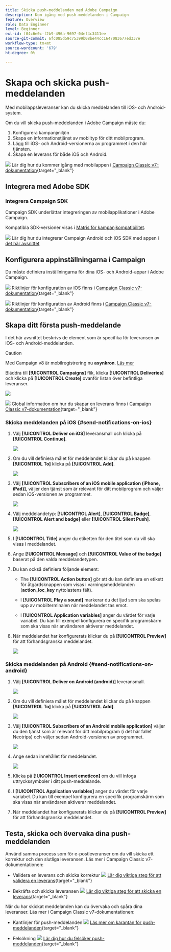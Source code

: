 ```yaml
---
title: Skicka push-meddelanden med Adobe Campaign
description: Kom igång med push-meddelanden i Campaign
feature: Overview
role: Data Engineer
level: Beginner
exl-id: f04c6e0c-f2b9-496a-9697-04ef4c3411ee
source-git-commit: 6fc085d59c75399b08be44cc1647083677ed337e
workflow-type: tm+mt
source-wordcount: '679'
ht-degree: 0%

---
```


# Skapa och skicka push-meddelanden

Med mobilappsleveranser kan du skicka meddelanden till iOS- och Android-system.

Om du vill skicka push-meddelanden i Adobe Campaign måste du:

1. Konfigurera kampanjmiljön
1. Skapa en informationstjänst av mobiltyp för ditt mobilprogram.
1. Lägg till iOS- och Android-versionerna av programmet i den här tjänsten.
1. Skapa en leverans för både iOS och Android.

![](../assets/do-not-localize/book.png) Lär dig hur du kommer igång med mobilappen i [Campaign Classic v7-dokumentation](https://experienceleague.adobe.com/docs/campaign-classic/using/sending-messages/sending-push-notifications/about-mobile-app-channel.html){target=&quot;_blank&quot;}

## Integrera med Adobe SDK

### Integrera Campaign SDK

Campaign SDK underlättar integreringen av mobilapplikationer i Adobe Campaign.

Kompatibla SDK-versioner visas i [Matris för kampanjkompatibilitet](../start/compatibility-matrix.md#MobileSDK).

![](../assets/do-not-localize/glass.png) Lär dig hur du integrerar Campaign Android och iOS SDK med appen i [det här avsnittet](../config/push-config.md)

<!--
### Configure Campaign Extension in Launch

You can integrate Adobe Experience Platorm Launch SDK with Campaign, by leveraging Campaign Classic extension.

![](../assets/do-not-localize/book.png) Learn more in [Adobe Mobile SDK documentation](https://aep-sdks.gitbook.io/docs/using-mobile-extensions/adobe-campaignclassic){target="_blank"}

-->

## Konfigurera appinställningarna i Campaign

Du måste definiera inställningarna för dina iOS- och Android-appar i Adobe Campaign.

![](../assets/do-not-localize/book.png) Riktlinjer för konfiguration av iOS finns i [Campaign Classic v7-dokumentation](https://experienceleague.adobe.com/docs/campaign-classic/using/sending-messages/sending-push-notifications/configure-the-mobile-app/configuring-the-mobile-application.html?lang=en#sending-messages){target=&quot;_blank&quot;}

![](../assets/do-not-localize/book.png) Riktlinjer för konfiguration av Android finns i [Campaign Classic v7-dokumentation](https://experienceleague.adobe.com/docs/campaign-classic/using/sending-messages/sending-push-notifications/configure-the-mobile-app/configuring-the-mobile-application-android.html?lang=en#sending-messages){target=&quot;_blank&quot;}

## Skapa ditt första push-meddelande

I det här avsnittet beskrivs de element som är specifika för leveransen av iOS- och Android-meddelanden.

>[!CAUTION]
>
>Med Campaign v8 är mobilregistrering nu **asynkron**. [Läs mer](../dev/staging.md)

Bläddra till **[!UICONTROL Campaigns]** flik, klicka **[!UICONTROL Deliveries]** och klicka på **[!UICONTROL Create]** ovanför listan över befintliga leveranser.

![](assets/delivery_step_1.png)

![](../assets/do-not-localize/book.png) Global information om hur du skapar en leverans finns i [Campaign Classic v7-dokumentation](https://experienceleague.adobe.com/docs/campaign-classic/using/sending-messages/key-steps-when-creating-a-delivery/steps-about-delivery-creation-steps.html?lang=en#sending-messages){target=&quot;_blank&quot;}

### Skicka meddelanden på iOS {#send-notifications-on-ios}

1. Välj **[!UICONTROL Deliver on iOS]** leveransmall och klicka på **[!UICONTROL Continue]**.

   ![](assets/push-template-ios.png)

1. Om du vill definiera målet för meddelandet klickar du på knappen **[!UICONTROL To]** klicka på **[!UICONTROL Add]**.

   ![](assets/push-ios-select-target.png)

1. Välj **[!UICONTROL Subscribers of an iOS mobile application (iPhone, iPad)]**, väljer den tjänst som är relevant för ditt mobilprogram och väljer sedan iOS-versionen av programmet.

   ![](assets/push-ios-subscribers.png)

1. Välj meddelandetyp: **[!UICONTROL Alert]**, **[!UICONTROL Badge]**, **[!UICONTROL Alert and badge]** eller **[!UICONTROL Silent Push]**.

   ![](assets/push-ios-alert.png)

1. I **[!UICONTROL Title]** anger du etiketten för den titel som du vill ska visas i meddelandet.

1. Ange **[!UICONTROL Message]** och **[!UICONTROL Value of the badge]** baserat på den valda meddelandetypen.

1. Du kan också definiera följande element:

   * The **[!UICONTROL Action button]** gör att du kan definiera en etikett för åtgärdsknappen som visas i varningsmeddelanden (**action_loc_key** nyttolastens fält).

   * I **[!UICONTROL Play a sound]** markerar du det ljud som ska spelas upp av mobilterminalen när meddelandet tas emot.

   * I **[!UICONTROL Application variables]** anger du värdet för varje variabel. Du kan till exempel konfigurera en specifik programskärm som ska visas när användaren aktiverar meddelandet.

1. När meddelandet har konfigurerats klickar du på **[!UICONTROL Preview]** för att förhandsgranska meddelandet.

   ![](assets/push-ios-preview.png)


### Skicka meddelanden på Android {#send-notifications-on-android}

1. Välj **[!UICONTROL Deliver on Android (android)]** leveransmall.

   ![](assets/push-template-android.png)

1. Om du vill definiera målet för meddelandet klickar du på knappen **[!UICONTROL To]** klicka på **[!UICONTROL Add]**.

   ![](assets/push-android-select-target.png)

1. Välj **[!UICONTROL Subscribers of an Android mobile application]** väljer du den tjänst som är relevant för ditt mobilprogram (i det här fallet Neotrips) och väljer sedan Android-versionen av programmet.

   ![](assets/push-ios-subscribers.png)

1. Ange sedan innehållet för meddelandet.

   ![](assets/push-android-content.png)

1. Klicka på **[!UICONTROL Insert emoticon]** om du vill infoga uttryckssymboler i ditt push-meddelande.

1. I **[!UICONTROL Application variables]** anger du värdet för varje variabel. Du kan till exempel konfigurera en specifik programskärm som ska visas när användaren aktiverar meddelandet.

1. När meddelandet har konfigurerats klickar du på **[!UICONTROL Preview]** för att förhandsgranska meddelandet.

   <!--![](assets/push-android-preview.png)-->

## Testa, skicka och övervaka dina push-meddelanden

Använd samma process som för e-postleveranser om du vill skicka ett korrektur och den slutliga leveransen. Läs mer i Campaign Classic v7-dokumentationen:

* Validera en leverans och skicka korrektur
   ![](../assets/do-not-localize/book.png) [Lär dig viktiga steg för att validera en leverans](https://experienceleague.adobe.com/docs/campaign-classic/using/sending-messages/key-steps-when-creating-a-delivery/steps-validating-the-delivery.html){target=&quot;_blank&quot;}

* Bekräfta och skicka leveransen
   ![](../assets/do-not-localize/book.png) [Lär dig viktiga steg för att skicka en leverans](https://experienceleague.adobe.com/docs/campaign-classic/using/sending-messages/key-steps-when-creating-a-delivery/steps-sending-the-delivery.html?lang=en){target=&quot;_blank&quot;}

När du har skickat meddelanden kan du övervaka och spåra dina leveranser. Läs mer i Campaign Classic v7-dokumentationen:

* Kantlinjer för push-meddelanden
   ![](../assets/do-not-localize/book.png) [Läs mer om karantän för push-meddelanden](https://experienceleague.adobe.com/docs/campaign-classic/using/sending-messages/monitoring-deliveries/understanding-quarantine-management.html?lang=en#push-notification-quarantines){target=&quot;_blank&quot;}

* Felsökning
   ![](../assets/do-not-localize/book.png) [Lär dig hur du felsöker push-meddelanden](https://experienceleague.adobe.com/docs/campaign-classic/using/sending-messages/sending-push-notifications/troubleshooting.html?lang=en){target=&quot;_blank&quot;}
